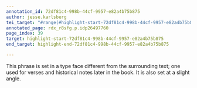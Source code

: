 ```yaml
---
annotation_id: 72df81c4-998b-44cf-9957-e82a4b75b875
author: jesse.karlsberg
tei_target: "#range(#highlight-start-72df81c4-998b-44cf-9957-e82a4b75b875, #highlight-end-72df81c4-998b-44cf-9957-e82a4b75b875)"
annotated_page: rdx_r8sfg.p.idp26497760
page_index: 39
target: highlight-start-72df81c4-998b-44cf-9957-e82a4b75b875
end_target: highlight-end-72df81c4-998b-44cf-9957-e82a4b75b875

---
```

This phrase is set in a type face different from the surrounding text; one used for verses and historical notes later in the book. It is also set at a slight angle.